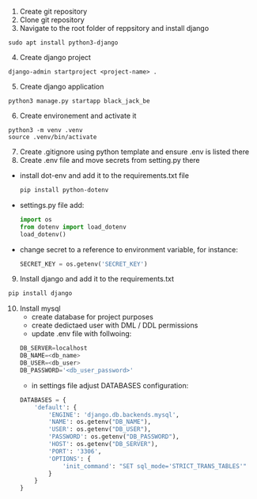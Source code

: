 1. Create git repository
2. Clone git repository
3. Navigate to the root folder of reppsitory and install django
```
sudo apt install python3-django
```
4. Create django project
```
django-admin startproject <project-name> .
```
5. Create django application
```
python3 manage.py startapp black_jack_be
```
6. Create environement and activate it
```
python3 -m venv .venv
source .venv/bin/activate
```
7. Create .gitignore using python template and ensure .env is listed there
8. Create .env file and move secrets from setting.py there
 - install dot-env and add it to the requirements.txt file
    ```bash
    pip install python-dotenv
    ```
 - settings.py file add:
    ```python
    import os
    from dotenv import load_dotenv
    load_dotenv()
    ```
 - change secret to a reference to environment variable, for instance:
    ```python
    SECRET_KEY = os.getenv('SECRET_KEY')
    ```
9. Install django and add it to the requirements.txt
```bash
pip install django
```
10. Install mysql
    - create database for project purposes
    - create dedictaed user with DML / DDL permissions
    - update .env file with follwoing:
    ```python
    DB_SERVER=localhost
    DB_NAME=<db_name>
    DB_USER=<db_user>
    DB_PASSWORD='<db_user_password>'
    ```
    - in settings file adjust DATABASES configuration:
    ```python
    DATABASES = {
        'default': {  
            'ENGINE': 'django.db.backends.mysql',  
            'NAME': os.getenv("DB_NAME"),
            'USER': os.getenv("DB_USER"),
            'PASSWORD': os.getenv("DB_PASSWORD"),
            'HOST': os.getenv("DB_SERVER"),
            'PORT': '3306',  
            'OPTIONS': {  
                'init_command': "SET sql_mode='STRICT_TRANS_TABLES'"  
            }  
        }
    }
    ```

